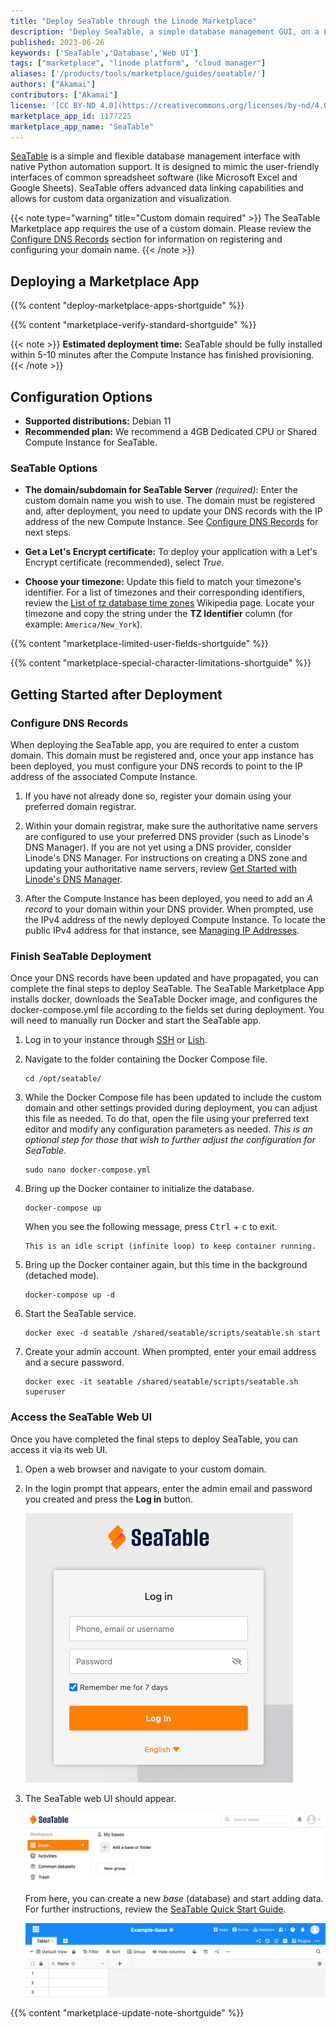 ```yaml
---
title: "Deploy SeaTable through the Linode Marketplace"
description: "Deploy SeaTable, a simple database management GUI, on a Linode Compute Instance."
published: 2023-06-26
keywords: ['SeaTable','Database','Web UI']
tags: ["marketplace", "linode platform", "cloud manager"]
aliases: ['/products/tools/marketplace/guides/seatable/']
authors: ["Akamai"]
contributors: ["Akamai"]
license: '[CC BY-ND 4.0](https://creativecommons.org/licenses/by-nd/4.0)'
marketplace_app_id: 1177225
marketplace_app_name: "SeaTable"
---
```


[SeaTable](https://seatable.io/) is a simple and flexible database management interface with native Python automation support. It is designed to mimic the user-friendly interfaces of common spreadsheet software (like Microsoft Excel and Google Sheets). SeaTable offers advanced data linking capabilities and allows for custom data organization and visualization.

{{< note type="warning" title="Custom domain required" >}}
The SeaTable Marketplace app requires the use of a custom domain. Please review the [Configure DNS Records](#configure-dns-records) section for information on registering and configuring your domain name.
{{< /note >}}

## Deploying a Marketplace App

{{% content "deploy-marketplace-apps-shortguide" %}}

{{% content "marketplace-verify-standard-shortguide" %}}

{{< note >}}
**Estimated deployment time:** SeaTable should be fully installed within 5-10 minutes after the Compute Instance has finished provisioning.
{{< /note >}}

## Configuration Options

- **Supported distributions:** Debian 11
- **Recommended plan:** We recommend a 4GB Dedicated CPU or Shared Compute Instance for SeaTable.

### SeaTable Options

- **The domain/subdomain for SeaTable Server** *(required)*: Enter the custom domain name you wish to use. The domain must be registered and, after deployment, you need to update your DNS records with the IP address of the new Compute Instance. See [Configure DNS Records](#configure-dns-records) for next steps.

- **Get a Let's Encrypt certificate:** To deploy your application with a Let's Encrypt certificate (recommended), select *True*.

- **Choose your timezone:** Update this field to match your timezone's identifier. For a list of timezones and their corresponding identifiers, review the [List of tz database time zones](https://en.wikipedia.org/wiki/List_of_tz_database_time_zones) Wikipedia page. Locate your timezone and copy the string under the **TZ Identifier** column (for example: `America/New_York`).

{{% content "marketplace-limited-user-fields-shortguide" %}}

{{% content "marketplace-special-character-limitations-shortguide" %}}

## Getting Started after Deployment

### Configure DNS Records

When deploying the SeaTable app, you are required to enter a custom domain. This domain must be registered and, once your app instance has been deployed, you must configure your DNS records to point to the IP address of the associated Compute Instance.

1.  If you have not already done so, register your domain using your preferred domain registrar.

1.  Within your domain registrar, make sure the authoritative name servers are configured to use your preferred DNS provider (such as Linode's DNS Manager). If you are not yet using a DNS provider, consider Linode's DNS Manager. For instructions on creating a DNS zone and updating your authoritative name servers, review [Get Started with Linode's DNS Manager](/docs/products/networking/dns-manager/get-started/).

1.  After the Compute Instance has been deployed, you need to add an *A record* to your domain within your DNS provider. When prompted, use the IPv4 address of the newly deployed Compute Instance. To locate the public IPv4 address for that instance, see [Managing IP Addresses](/docs/products/compute/compute-instances/guides/manage-ip-addresses/).

### Finish SeaTable Deployment

Once your DNS records have been updated and have propagated, you can complete the final steps to deploy SeaTable. The SeaTable Marketplace App installs docker, downloads the SeaTable Docker image, and configures the docker-compose.yml file according to the fields set during deployment. You will need to manually run Docker and start the SeaTable app.

1.  Log in to your instance through [SSH](/docs/guides/connect-to-server-over-ssh/) or [Lish](/docs/products/compute/compute-instances/guides/lish/).

1.  Navigate to the folder containing the Docker Compose file.

    ```command
    cd /opt/seatable/
    ```

1.  While the Docker Compose file has been updated to include the custom domain and other settings provided during deployment, you can adjust this file as needed. To do that, open the file using your preferred text editor and modify any configuration parameters as needed. *This is an optional step for those that wish to further adjust the configuration for SeaTable*.

    ```command
    sudo nano docker-compose.yml
    ```

1.  Bring up the Docker container to initialize the database.

    ```command
    docker-compose up
    ```

    When you see the following message, press <kbd>Ctrl</kbd> + <kbd>c</kbd> to exit.

    ```output
    This is an idle script (infinite loop) to keep container running.
    ```

1.  Bring up the Docker container again, but this time in the background (detached mode).

    ```command
    docker-compose up -d
    ```

1.  Start the SeaTable service.

    ```command
    docker exec -d seatable /shared/seatable/scripts/seatable.sh start
    ```

1.  Create your admin account. When prompted, enter your email address and a secure password.

    ```command
    docker exec -it seatable /shared/seatable/scripts/seatable.sh superuser
    ```

### Access the SeaTable Web UI

Once you have completed the final steps to deploy SeaTable, you can access it via its web UI.

1.  Open a web browser and navigate to your custom domain.

1.  In the login prompt that appears, enter the admin email and password you created and press the **Log in** button.

    ![Screenshot of the SeaTable login prompt](seatable-login.png)

1.  The SeaTable web UI should appear.

    ![Screenshot of the SeaTable web UI](seatable-ui.png)

    From here, you can create a new *base* (database) and start adding data. For further instructions, review the [SeaTable Quick Start Guide](https://seatable.io/en/kurzanleitung/).

    ![Screenshot of the SeaTable database view](seatable-database-view.png)

{{% content "marketplace-update-note-shortguide" %}}
